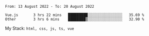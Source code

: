 <!--START_SECTION:waka-->

```text
From: 13 August 2022 - To: 20 August 2022

Vue.js       3 hrs 22 mins   █████████░░░░░░░░░░░░░░░░   35.69 %
Other        3 hrs 6 mins    ████████▒░░░░░░░░░░░░░░░░   32.90 %
```

<!--END_SECTION:waka-->
My Stack: `html, css, js, ts, vue`
